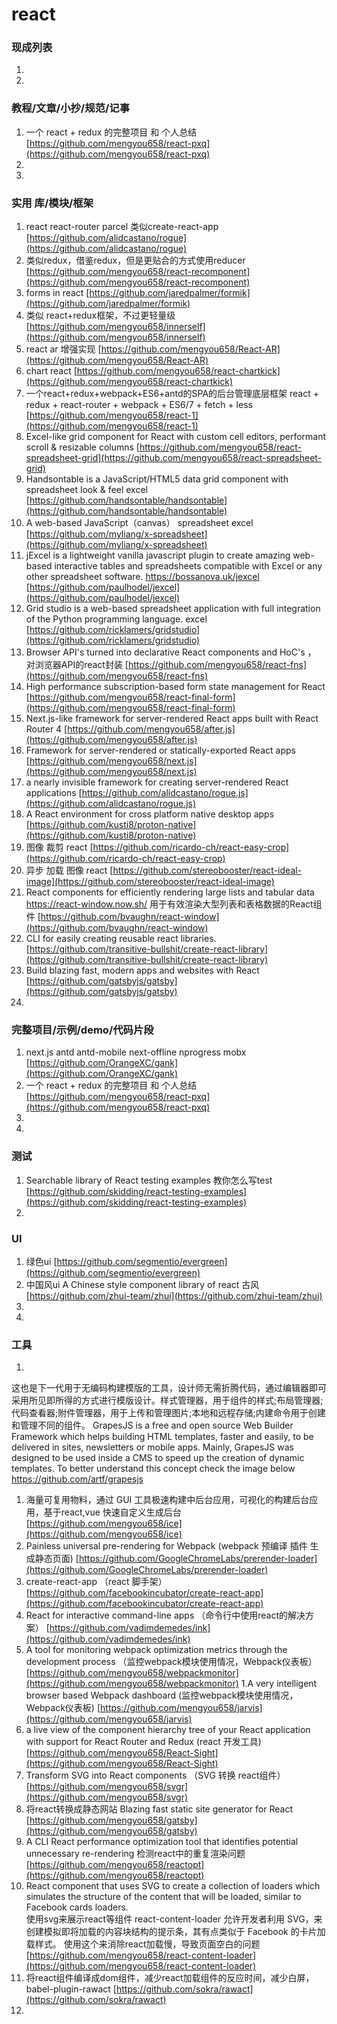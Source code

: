 # react

### 现成列表

1.
1.

### 教程/文章/小抄/规范/记事

1. 一个 react + redux 的完整项目 和 个人总结
   [https://github.com/mengyou658/react-pxq](https://github.com/mengyou658/react-pxq)
1.
1.

### 实用 库/模块/框架

1. react react-router parcel 类似create-react-app
   [https://github.com/alidcastano/rogue](https://github.com/alidcastano/rogue)
1. 类似redux，借鉴redux，但是更贴合的方式使用reducer
   [https://github.com/mengyou658/react-recomponent](https://github.com/mengyou658/react-recomponent)
1. forms in react
   [https://github.com/jaredpalmer/formik](https://github.com/jaredpalmer/formik)
1. 类似 react+redux框架，不过更轻量级
   [https://github.com/mengyou658/innerself](https://github.com/mengyou658/innerself)
1. react ar 增强实现
   [https://github.com/mengyou658/React-AR](https://github.com/mengyou658/React-AR)
1. chart react
   [https://github.com/mengyou658/react-chartkick](https://github.com/mengyou658/react-chartkick)
1. 一个react+redux+webpack+ES6+antd的SPA的后台管理底层框架 react + redux + react-router + webpack + ES6/7 + fetch + less
   [https://github.com/mengyou658/react-1](https://github.com/mengyou658/react-1)
1. Excel-like grid component for React with custom cell editors, performant scroll & resizable columns
   [https://github.com/mengyou658/react-spreadsheet-grid](https://github.com/mengyou658/react-spreadsheet-grid)
1. Handsontable is a JavaScript/HTML5 data grid component with spreadsheet look & feel excel
   [https://github.com/handsontable/handsontable](https://github.com/handsontable/handsontable)
1. A web-based JavaScript（canvas） spreadsheet excel
   [https://github.com/myliang/x-spreadsheet](https://github.com/myliang/x-spreadsheet)
1. jExcel is a lightweight vanilla javascript plugin to create amazing web-based interactive tables and spreadsheets
   compatible with Excel or any other spreadsheet software. https://bossanova.uk/jexcel
   [https://github.com/paulhodel/jexcel](https://github.com/paulhodel/jexcel)
1. Grid studio is a web-based spreadsheet application with full integration of the Python programming language. excel
   [https://github.com/ricklamers/gridstudio](https://github.com/ricklamers/gridstudio)
1. Browser API's turned into declarative React components and HoC's ， 对浏览器API的react封装
   [https://github.com/mengyou658/react-fns](https://github.com/mengyou658/react-fns)
1. High performance subscription-based form state management for React
   [https://github.com/mengyou658/react-final-form](https://github.com/mengyou658/react-final-form)
1. Next.js-like framework for server-rendered React apps built with React Router 4
   [https://github.com/mengyou658/after.js](https://github.com/mengyou658/after.js)
1. Framework for server-rendered or statically-exported React apps
   [https://github.com/mengyou658/next.js](https://github.com/mengyou658/next.js)
1. a nearly invisible framework for creating server-rendered React applications
   [https://github.com/alidcastano/rogue.js](https://github.com/alidcastano/rogue.js)
1. A React environment for cross platform native desktop apps
   [https://github.com/kusti8/proton-native](https://github.com/kusti8/proton-native)
1. 图像 裁剪 react
   [https://github.com/ricardo-ch/react-easy-crop](https://github.com/ricardo-ch/react-easy-crop)
1. 异步 加载 图像 react
   [https://github.com/stereobooster/react-ideal-image](https://github.com/stereobooster/react-ideal-image)
1. React components for efficiently rendering large lists and tabular data https://react-window.now.sh/
   用于有效渲染大型列表和表格数据的React组件
   [https://github.com/bvaughn/react-window](https://github.com/bvaughn/react-window)
1. CLI for easily creating reusable react libraries.
   [https://github.com/transitive-bullshit/create-react-library](https://github.com/transitive-bullshit/create-react-library)
1. Build blazing fast, modern apps and websites with React
   [https://github.com/gatsbyjs/gatsby](https://github.com/gatsbyjs/gatsby)
1.

### 完整项目/示例/demo/代码片段

1. next.js antd antd-mobile next-offline nprogress mobx
   [https://github.com/OrangeXC/gank](https://github.com/OrangeXC/gank)
1. 一个 react + redux 的完整项目 和 个人总结
   [https://github.com/mengyou658/react-pxq](https://github.com/mengyou658/react-pxq)
1.
1.

### 测试

1. Searchable library of React testing examples 教你怎么写test
   [https://github.com/skidding/react-testing-examples](https://github.com/skidding/react-testing-examples)
1.

### UI

1. 绿色ui
   [https://github.com/segmentio/evergreen](https://github.com/segmentio/evergreen)
1. 中国风ui A Chinese style component library of react 古风
   [https://github.com/zhui-team/zhui](https://github.com/zhui-team/zhui)
1.
1.

### 工具

1.
这也是下一代用于无编码构建模版的工具，设计师无需折腾代码，通过编辑器即可采用所见即所得的方式进行模版设计。样式管理器，用于组件的样式;布局管理器;代码查看器;附件管理器，用于上传和管理图片;本地和远程存储;内建命令用于创建和管理不同的组件。
GrapesJS is a free and open source Web Builder Framework which helps building HTML templates, faster and easily, to be
delivered in sites, newsletters or mobile apps. Mainly, GrapesJS was designed to be used inside a CMS to speed up the
creation of dynamic templates. To better understand this concept check the image below
[https://github.com/artf/grapesjs ](https://github.com/artf/grapesjs )
1. 海量可复用物料，通过 GUI 工具极速构建中后台应用，可视化的构建后台应用，基于react,vue 快速自定义生成后台
   [https://github.com/mengyou658/ice](https://github.com/mengyou658/ice)
1. Painless universal pre-rendering for Webpack (webpack 预编译 插件 生成静态页面)
   [https://github.com/GoogleChromeLabs/prerender-loader](https://github.com/GoogleChromeLabs/prerender-loader)
1. create-react-app （react 脚手架）
   [https://github.com/facebookincubator/create-react-app](https://github.com/facebookincubator/create-react-app)
1. React for interactive command-line apps （命令行中使用react的解决方案）
   [https://github.com/vadimdemedes/ink](https://github.com/vadimdemedes/ink)
1. A tool for monitoring webpack optimization metrics through the development process （监控webpack模块使用情况，Webpack仪表板）
   [https://github.com/mengyou658/webpackmonitor](https://github.com/mengyou658/webpackmonitor)
   1.A very intelligent browser based Webpack dashboard (监控webpack模块使用情况，Webpack仪表板)
   [https://github.com/mengyou658/jarvis](https://github.com/mengyou658/jarvis)
1. a live view of the component hierarchy tree of your React application with support for React Router and Redux (react
   开发工具)
   [https://github.com/mengyou658/React-Sight](https://github.com/mengyou658/React-Sight)
1. Transform SVG into React components （SVG 转换 react组件）
   [https://github.com/mengyou658/svgr](https://github.com/mengyou658/svgr)
1. 将react转换成静态网站 Blazing fast static site generator for React
   [https://github.com/mengyou658/gatsby](https://github.com/mengyou658/gatsby)
1. A CLI React performance optimization tool that identifies potential unnecessary re-rendering 检测react中的重复渲染问题
   [https://github.com/mengyou658/reactopt](https://github.com/mengyou658/reactopt)
1. React component that uses SVG to create a collection of loaders which simulates the structure of the content that
   will be loaded, similar to Facebook cards loaders.  
   使用svg来展示react等组件 react-content-loader 允许开发者利用 SVG，来创建模拟即将加载的内容块结构的提示条，其有点类似于 Facebook 的卡片加载样式。
   使用这个来消除react加载慢，导致页面空白的问题
   [https://github.com/mengyou658/react-content-loader](https://github.com/mengyou658/react-content-loader)
1. 将react组件编译成dom组件，减少react加载组件的反应时间，减少白屏， babel-plugin-rawact
   [https://github.com/sokra/rawact](https://github.com/sokra/rawact)
1. 
